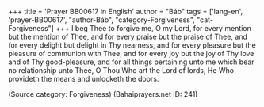 +++
title = 'Prayer BB00617 in English'
author = "Báb"
tags = ['lang-en', 'prayer-BB00617', "author-Báb", "category-Forgiveness", "cat-Forgiveness"]
+++
I beg Thee to forgive me, O my Lord, for every mention but the mention of Thee, and for every praise but the praise of Thee, and for every delight but delight in Thy nearness, and for every pleasure but the pleasure of communion with Thee, and for every joy but the joy of Thy love and of Thy good-pleasure, and for all things pertaining unto me which bear no relationship unto Thee, O Thou Who art the Lord of lords, He Who provideth the means and unlocketh the doors.

(Source category: Forgiveness)
(Bahaiprayers.net ID: 241)
